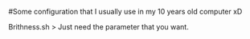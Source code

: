 #Some configuration that I usually use in my 10 years old computer xD

Brithness.sh > Just need the parameter that you want.

